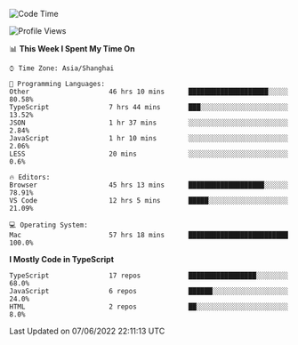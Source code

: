 <!--START_SECTION:waka-->
![Code Time](http://img.shields.io/badge/Code%20Time-2%2C045%20hrs%2027%20mins-blue)

![Profile Views](http://img.shields.io/badge/Profile%20Views-0-blue)

📊 **This Week I Spent My Time On** 

```text
⌚︎ Time Zone: Asia/Shanghai

💬 Programming Languages: 
Other                    46 hrs 10 mins      ████████████████████░░░░░   80.58% 
TypeScript               7 hrs 44 mins       ███░░░░░░░░░░░░░░░░░░░░░░   13.52% 
JSON                     1 hr 37 mins        ░░░░░░░░░░░░░░░░░░░░░░░░░   2.84% 
JavaScript               1 hr 10 mins        ░░░░░░░░░░░░░░░░░░░░░░░░░   2.06% 
LESS                     20 mins             ░░░░░░░░░░░░░░░░░░░░░░░░░   0.6%

🔥 Editors: 
Browser                  45 hrs 13 mins      ███████████████████░░░░░░   78.91% 
VS Code                  12 hrs 5 mins       █████░░░░░░░░░░░░░░░░░░░░   21.09%

💻 Operating System: 
Mac                      57 hrs 18 mins      █████████████████████████   100.0%

```

**I Mostly Code in TypeScript** 

```text
TypeScript               17 repos            █████████████████░░░░░░░░   68.0% 
JavaScript               6 repos             ██████░░░░░░░░░░░░░░░░░░░   24.0% 
HTML                     2 repos             ██░░░░░░░░░░░░░░░░░░░░░░░   8.0%

```



 Last Updated on 07/06/2022 22:11:13 UTC
<!--END_SECTION:waka-->
